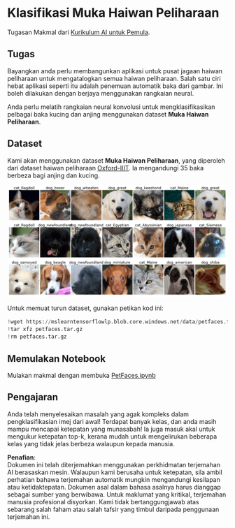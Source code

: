 # Klasifikasi Muka Haiwan Peliharaan

Tugasan Makmal dari [Kurikulum AI untuk Pemula](https://github.com/microsoft/ai-for-beginners).

## Tugas

Bayangkan anda perlu membangunkan aplikasi untuk pusat jagaan haiwan peliharaan untuk mengatalogkan semua haiwan peliharaan. Salah satu ciri hebat aplikasi seperti itu adalah penemuan automatik baka dari gambar. Ini boleh dilakukan dengan berjaya menggunakan rangkaian neural.

Anda perlu melatih rangkaian neural konvolusi untuk mengklasifikasikan pelbagai baka kucing dan anjing menggunakan dataset **Muka Haiwan Peliharaan**.

## Dataset

Kami akan menggunakan dataset **Muka Haiwan Peliharaan**, yang diperoleh dari dataset haiwan peliharaan [Oxford-IIIT](https://www.robots.ox.ac.uk/~vgg/data/pets/). Ia mengandungi 35 baka berbeza bagi anjing dan kucing.

![Dataset yang akan kami uruskan](../../../../../../translated_images/data.50b2a9d5484bdbf0f52f5765b381cec9efe2bd296a98f007f90bedb6ac67f2a8.ms.png)

Untuk memuat turun dataset, gunakan petikan kod ini:

```python
!wget https://mslearntensorflowlp.blob.core.windows.net/data/petfaces.tar.gz
!tar xfz petfaces.tar.gz
!rm petfaces.tar.gz
```

## Memulakan Notebook

Mulakan makmal dengan membuka [PetFaces.ipynb](../../../../../../lessons/4-ComputerVision/07-ConvNets/lab/PetFaces.ipynb)

## Pengajaran

Anda telah menyelesaikan masalah yang agak kompleks dalam pengklasifikasian imej dari awal! Terdapat banyak kelas, dan anda masih mampu mencapai ketepatan yang munasabah! Ia juga masuk akal untuk mengukur ketepatan top-k, kerana mudah untuk mengelirukan beberapa kelas yang tidak jelas berbeza walaupun kepada manusia.

**Penafian**:  
Dokumen ini telah diterjemahkan menggunakan perkhidmatan terjemahan AI berasaskan mesin. Walaupun kami berusaha untuk ketepatan, sila ambil perhatian bahawa terjemahan automatik mungkin mengandungi kesilapan atau ketidaktepatan. Dokumen asal dalam bahasa asalnya harus dianggap sebagai sumber yang berwibawa. Untuk maklumat yang kritikal, terjemahan manusia profesional disyorkan. Kami tidak bertanggungjawab atas sebarang salah faham atau salah tafsir yang timbul daripada penggunaan terjemahan ini.